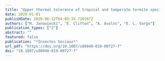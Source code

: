 ```yaml
---
title: "Upper thermal tolerance of tropical and temperate termite species (Isoptera: Rhinotermitidae, Termitidae): a test of the climate variability hypothesis in termites"
date: 2020-01-01
publishDate: 2020-06-12T04:08:34.726107Z
authors: ["M. Janowiecki", "E. Clifton", "A. Avalos", "E. L. Vargo"]
publication_types: ["2"]
abstract: ""
featured: false
publication: "*Insectes Sociaux*"
url_pdf: "https://doi.org/10.1007/s00040-019-00727-7"
doi: "10.1007/s00040-019-00727-7"
---
```


